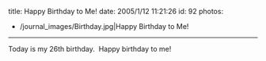 title: Happy Birthday to Me!
date: 2005/1/12 11:21:26
id: 92
photos:
- /journal_images/Birthday.jpg|Happy Birthday to Me!
---
Today is my 26th birthday.  Happy birthday to me!